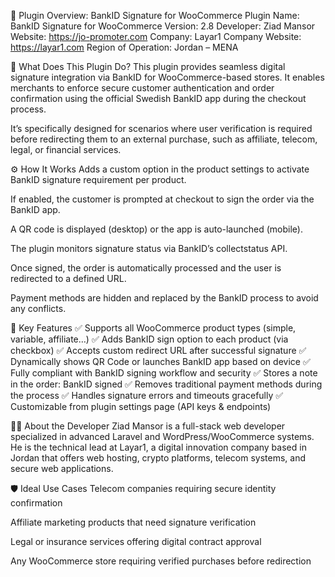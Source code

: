🔐 Plugin Overview: BankID Signature for WooCommerce
Plugin Name: BankID Signature for WooCommerce
Version: 2.8
Developer: Ziad Mansor
Website: https://jo-promoter.com
Company: Layar1
Company Website: https://layar1.com
Region of Operation: Jordan – MENA

🔎 What Does This Plugin Do?
This plugin provides seamless digital signature integration via BankID for WooCommerce-based stores. It enables merchants to enforce secure customer authentication and order confirmation using the official Swedish BankID app during the checkout process.

It’s specifically designed for scenarios where user verification is required before redirecting them to an external purchase, such as affiliate, telecom, legal, or financial services.

⚙️ How It Works
Adds a custom option in the product settings to activate BankID signature requirement per product.

If enabled, the customer is prompted at checkout to sign the order via the BankID app.

A QR code is displayed (desktop) or the app is auto-launched (mobile).

The plugin monitors signature status via BankID’s collectstatus API.

Once signed, the order is automatically processed and the user is redirected to a defined URL.

Payment methods are hidden and replaced by the BankID process to avoid any conflicts.

🧠 Key Features
✅ Supports all WooCommerce product types (simple, variable, affiliate…)
✅ Adds BankID sign option to each product (via checkbox)
✅ Accepts custom redirect URL after successful signature
✅ Dynamically shows QR Code or launches BankID app based on device
✅ Fully compliant with BankID signing workflow and security
✅ Stores a note in the order: BankID signed
✅ Removes traditional payment methods during the process
✅ Handles signature errors and timeouts gracefully
✅ Customizable from plugin settings page (API keys & endpoints)

🧑‍💼 About the Developer
Ziad Mansor is a full-stack web developer specialized in advanced Laravel and WordPress/WooCommerce systems. He is the technical lead at Layar1, a digital innovation company based in Jordan that offers web hosting, crypto platforms, telecom systems, and secure web applications.

🛡️ Ideal Use Cases
Telecom companies requiring secure identity confirmation

Affiliate marketing products that need signature verification

Legal or insurance services offering digital contract approval

Any WooCommerce store requiring verified purchases before redirection

